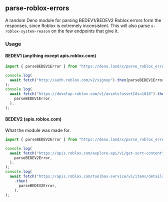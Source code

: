 ## parse-roblox-errors

A random Deno module for parsing BEDEV1/BEDEV2 Roblox errors form the responses,
since Roblox is extremely inconsistent. This will also parse
`x-roblox-system-reason` on the few endpoints that give it.

### Usage

#### BEDEV1 (anything except apis.roblox.com)

```typescript
import { parseBEDEV1Error } from "https://deno.land/x/parse_roblox_errors@1.1.7/mod.ts";

console.log(
  await fetch("http://auth.roblox.com/v2/signup").then(parseBEDEV1Error),
);
console.log(
  await fetch("https://develop.roblox.com/v1/assets?assetIds=1818").then(
    parseBEDEV1Error,
  ),
);
```

#### BEDEV2 (apis.roblox.com)

What the module was made for.

```typescript
import { parseBEDEV2Error } from "https://deno.land/x/parse_roblox_errors@1.1.7/mod.ts";

console.log(
  await fetch("https://apis.roblox.com/explore-api/v1/get-sort-content").then(
    parseBEDEV2Error,
  ),
);
console.log(
  await fetch("https://apis.roblox.com/toolbox-service/v1/items/details")
    .then(
      parseBEDEV2Error,
    ),
);
```

